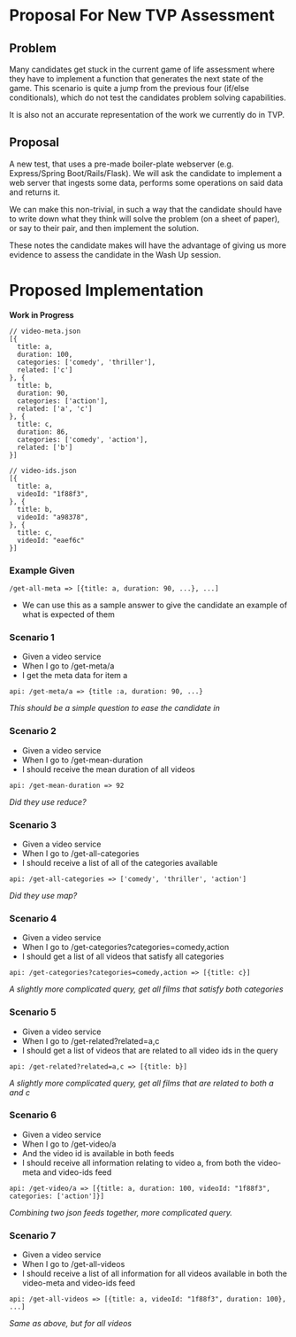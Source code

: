# Proposal For New TVP Assessment

## Problem

Many candidates get stuck in the current game of life assessment where they have to implement a function that generates the next state of the game. This scenario is quite a jump from the previous four (if/else conditionals), which do not test the candidates problem solving capabilities.

It is also not an accurate representation of the work we currently do in TVP.

## Proposal

A new test, that uses a pre-made boiler-plate webserver (e.g. Express/Spring Boot/Rails/Flask). We will ask the candidate to implement a web server that ingests some data, performs some operations on said data and returns it.

We can make this non-trivial, in such a way that the candidate should have to write down what they think will solve the problem (on a sheet of paper), or say to their pair, and then implement the solution.

These notes the candidate makes will have the advantage of giving us more evidence to assess the candidate in the Wash Up session.

# Proposed Implementation

**Work in Progress**

```
// video-meta.json
[{
  title: a,
  duration: 100,
  categories: ['comedy', 'thriller'],
  related: ['c']
}, {
  title: b,
  duration: 90,
  categories: ['action'],
  related: ['a', 'c']
}, {
  title: c,
  duration: 86,
  categories: ['comedy', 'action'],
  related: ['b']
}]
```

```
// video-ids.json
[{
  title: a,
  videoId: "1f88f3",
}, {
  title: b,
  videoId: "a98378",
}, {
  title: c,
  videoId: "eaef6c"
}]
```

### Example Given
`/get-all-meta => [{title: a, duration: 90, ...}, ...]`
* We can use this as a sample answer to give the candidate an example of what is expected of them

### Scenario 1
- Given a video service
- When I go to /get-meta/a
- I get the meta data for item a

`api: /get-meta/a => {title :a, duration: 90, ...}`

*This should be a simple question to ease the candidate in*

### Scenario 2
- Given a video service
- When I go to /get-mean-duration
- I should receive the mean duration of all videos

`api: /get-mean-duration => 92`

*Did they use reduce?*

### Scenario 3
- Given a video service
- When I go to /get-all-categories
- I should receive a list of all of the categories available

`api: /get-all-categories => ['comedy', 'thriller', 'action']`

*Did they use map?*

### Scenario 4
- Given a video service
- When I go to /get-categories?categories=comedy,action
- I should get a list of all videos that satisfy all categories

`api: /get-categories?categories=comedy,action => [{title: c}]`

*A slightly more complicated query, get all films that satisfy both categories*

### Scenario 5
- Given a video service
- When I go to /get-related?related=a,c
- I should get a list of videos that are related to all video ids in the query

`api: /get-related?related=a,c => [{title: b}]`

*A slightly more complicated query, get all films that are related to both a and c*

### Scenario 6
- Given a video service
- When I go to /get-video/a
- And the video id is available in both feeds
- I should receive all information relating to video a, from both the video-meta and video-ids feed

`api: /get-video/a => [{title: a, duration: 100, videoId: "1f88f3", categories: ['action']}]`

*Combining two json feeds together, more complicated query.*

### Scenario 7
- Given a video service
- When I go to /get-all-videos
- I should receive a list of all information for all videos available in both the video-meta and video-ids feed

`api: /get-all-videos => [{title: a, videoId: "1f88f3", duration: 100}, ...]`

*Same as above, but for all videos*
